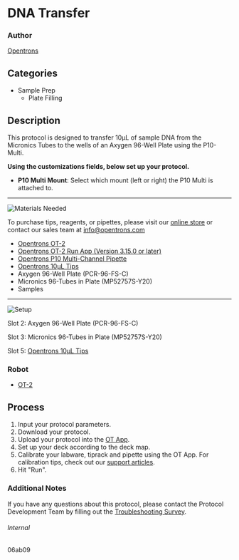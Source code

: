 # DNA Transfer

### Author
[Opentrons](https://opentrons.com/)



## Categories
* Sample Prep
	* Plate Filling


## Description
This protocol is designed to transfer 10µL of sample DNA from the Micronics Tubes to the wells of an Axygen 96-Well Plate using the P10-Multi.



**Using the customizations fields, below set up your protocol.**
* **P10 Multi Mount**: Select which mount (left or right) the P10 Multi is attached to.



---
![Materials Needed](https://s3.amazonaws.com/opentrons-protocol-library-website/custom-README-images/001-General+Headings/materials.png)

To purchase tips, reagents, or pipettes, please visit our [online store](https://shop.opentrons.com/) or contact our sales team at [info@opentrons.com](mailto:info@opentrons.com)

* [Opentrons OT-2](https://shop.opentrons.com/collections/ot-2-robot/products/ot-2)
* [Opentrons OT-2 Run App (Version 3.15.0 or later)](https://opentrons.com/ot-app/)
* [Opentrons P10 Multi-Channel Pipette](https://shop.opentrons.com/collections/ot-2-pipettes)
* [Opentrons 10µL Tips](https://shop.opentrons.com/collections/opentrons-tips/products/opentrons-10ul-tips)
* Axygen 96-Well Plate (PCR-96-FS-C)
* Micronics 96-Tubes in Plate (MP52757S-Y20)
* Samples


---
![Setup](https://s3.amazonaws.com/opentrons-protocol-library-website/custom-README-images/001-General+Headings/Setup.png)


Slot 2: Axygen 96-Well Plate (PCR-96-FS-C)

Slot 3: Micronics 96-Tubes in Plate (MP52757S-Y20)

Slot 5: [Opentrons 10µL Tips](https://shop.opentrons.com/collections/opentrons-tips/products/opentrons-10ul-tips)



### Robot
* [OT-2](https://opentrons.com/ot-2)

## Process

1. Input your protocol parameters.
2. Download your protocol.
3. Upload your protocol into the [OT App](https://opentrons.com/ot-app).
4. Set up your deck according to the deck map.
5. Calibrate your labware, tiprack and pipette using the OT App. For calibration tips, check out our [support articles](https://support.opentrons.com/en/collections/1559720-guide-for-getting-started-with-the-ot-2).
6. Hit "Run".

### Additional Notes
If you have any questions about this protocol, please contact the Protocol Development Team by filling out the [Troubleshooting Survey](https://protocol-troubleshooting.paperform.co/).

###### Internal
06ab09
